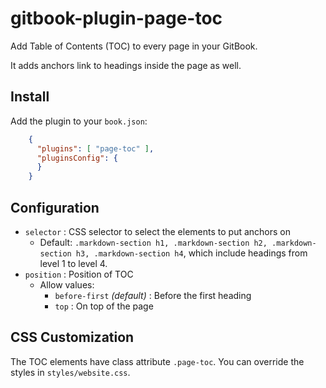 # gitbook-plugin-page-toc

Add Table of Contents (TOC) to every page in your GitBook.

It adds anchors link to headings inside the page as well.

## Install

Add the plugin to your `book.json`:

``` json
    {
      "plugins": [ "page-toc" ],
      "pluginsConfig": {
      }
    }
```

## Configuration

- `selector` : CSS selector to select the elements to put anchors on
  - Default: `.markdown-section h1, .markdown-section h2, .markdown-section h3, .markdown-section h4`, 
    which include headings from level 1 to level 4.
- `position` : Position of TOC
  - Allow values:
    - `before-first` _(default)_ : Before the first heading
    - `top` : On top of the page

## CSS Customization

The TOC elements have class attribute `.page-toc`. You can override the styles in `styles/website.css`.
